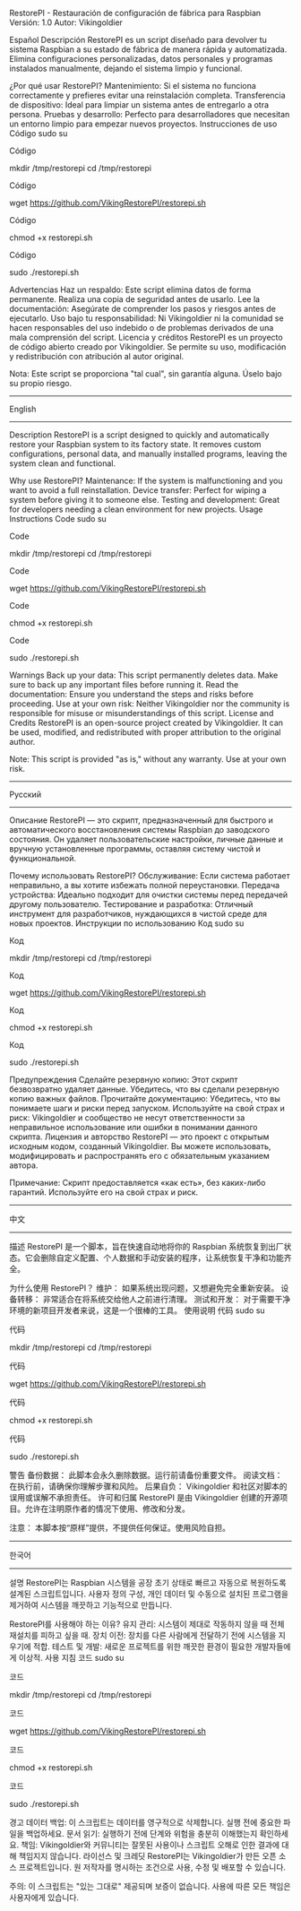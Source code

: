 RestorePI - Restauración de configuración de fábrica para Raspbian
Versión: 1.0
Autor: Vikingoldier

Español
Descripción
RestorePI es un script diseñado para devolver tu sistema Raspbian a su estado de fábrica de manera rápida y automatizada. Elimina configuraciones personalizadas, datos personales y programas instalados manualmente, dejando el sistema limpio y funcional.

¿Por qué usar RestorePI?
Mantenimiento: Si el sistema no funciona correctamente y prefieres evitar una reinstalación completa.
Transferencia de dispositivo: Ideal para limpiar un sistema antes de entregarlo a otra persona.
Pruebas y desarrollo: Perfecto para desarrolladores que necesitan un entorno limpio para empezar nuevos proyectos.
Instrucciones de uso
Código
sudo su

Código

mkdir /tmp/restorepi
cd /tmp/restorepi

Código

wget https://github.com/VikingRestorePI/restorepi.sh

Código

chmod +x restorepi.sh

Código

sudo ./restorepi.sh

Advertencias
Haz un respaldo: Este script elimina datos de forma permanente. Realiza una copia de seguridad antes de usarlo.
Lee la documentación: Asegúrate de comprender los pasos y riesgos antes de ejecutarlo.
Uso bajo tu responsabilidad: Ni Vikingoldier ni la comunidad se hacen responsables del uso indebido o de problemas derivados de una mala comprensión del script.
Licencia y créditos
RestorePI es un proyecto de código abierto creado por Vikingoldier. Se permite su uso, modificación y redistribución con atribución al autor original.

Nota: Este script se proporciona "tal cual", sin garantía alguna. Úselo bajo su propio riesgo.

---------------------------------------------------------------------------------------------------------------

English

---------------------------------------------------------------------------------------------------------------
Description
RestorePI is a script designed to quickly and automatically restore your Raspbian system to its factory state. It removes custom configurations, personal data, and manually installed programs, leaving the system clean and functional.

Why use RestorePI?
Maintenance: If the system is malfunctioning and you want to avoid a full reinstallation.
Device transfer: Perfect for wiping a system before giving it to someone else.
Testing and development: Great for developers needing a clean environment for new projects.
Usage Instructions
Code
sudo su

Code

mkdir /tmp/restorepi
cd /tmp/restorepi

Code

wget https://github.com/VikingRestorePI/restorepi.sh

Code

chmod +x restorepi.sh

Code

sudo ./restorepi.sh

Warnings
Back up your data: This script permanently deletes data. Make sure to back up any important files before running it.
Read the documentation: Ensure you understand the steps and risks before proceeding.
Use at your own risk: Neither Vikingoldier nor the community is responsible for misuse or misunderstandings of this script.
License and Credits
RestorePI is an open-source project created by Vikingoldier. It can be used, modified, and redistributed with proper attribution to the original author.

Note: This script is provided "as is," without any warranty. Use at your own risk.

---------------------------------------------------------------------------------------------------------------

Русский

---------------------------------------------------------------------------------------------------------------

Описание
RestorePI — это скрипт, предназначенный для быстрого и автоматического восстановления системы Raspbian до заводского состояния. Он удаляет пользовательские настройки, личные данные и вручную установленные программы, оставляя систему чистой и функциональной.

Почему использовать RestorePI?
Обслуживание: Если система работает неправильно, а вы хотите избежать полной переустановки.
Передача устройства: Идеально подходит для очистки системы перед передачей другому пользователю.
Тестирование и разработка: Отличный инструмент для разработчиков, нуждающихся в чистой среде для новых проектов.
Инструкции по использованию
Код
sudo su

Код

mkdir /tmp/restorepi
cd /tmp/restorepi

Код

wget https://github.com/VikingRestorePI/restorepi.sh

Код

chmod +x restorepi.sh

Код

sudo ./restorepi.sh

Предупреждения
Сделайте резервную копию: Этот скрипт безвозвратно удаляет данные. Убедитесь, что вы сделали резервную копию важных файлов.
Прочитайте документацию: Убедитесь, что вы понимаете шаги и риски перед запуском.
Используйте на свой страх и риск: Vikingoldier и сообщество не несут ответственности за неправильное использование или ошибки в понимании данного скрипта.
Лицензия и авторство
RestorePI — это проект с открытым исходным кодом, созданный Vikingoldier. Вы можете использовать, модифицировать и распространять его с обязательным указанием автора.

Примечание: Скрипт предоставляется «как есть», без каких-либо гарантий. Используйте его на свой страх и риск.

---------------------------------------------------------------------------------------------------------------

中文

---------------------------------------------------------------------------------------------------------------

描述
RestorePI 是一个脚本，旨在快速自动地将你的 Raspbian 系统恢复到出厂状态。它会删除自定义配置、个人数据和手动安装的程序，让系统恢复干净和功能齐全。

为什么使用 RestorePI？
维护： 如果系统出现问题，又想避免完全重新安装。
设备转移： 非常适合在将系统交给他人之前进行清理。
测试和开发： 对于需要干净环境的新项目开发者来说，这是一个很棒的工具。
使用说明
代码
sudo su

代码

mkdir /tmp/restorepi
cd /tmp/restorepi

代码

wget https://github.com/VikingRestorePI/restorepi.sh

代码

chmod +x restorepi.sh

代码

sudo ./restorepi.sh

警告
备份数据： 此脚本会永久删除数据。运行前请备份重要文件。
阅读文档： 在执行前，请确保你理解步骤和风险。
后果自负： Vikingoldier 和社区对脚本的误用或误解不承担责任。
许可和归属
RestorePI 是由 Vikingoldier 创建的开源项目。允许在注明原作者的情况下使用、修改和分发。

注意： 本脚本按“原样”提供，不提供任何保证。使用风险自担。


---------------------------------------------------------------------------------------------------------------

한국어

---------------------------------------------------------------------------------------------------------------

설명
RestorePI는 Raspbian 시스템을 공장 초기 상태로 빠르고 자동으로 복원하도록 설계된 스크립트입니다. 사용자 정의 구성, 개인 데이터 및 수동으로 설치된 프로그램을 제거하여 시스템을 깨끗하고 기능적으로 만듭니다.

RestorePI를 사용해야 하는 이유?
유지 관리: 시스템이 제대로 작동하지 않을 때 전체 재설치를 피하고 싶을 때.
장치 이전: 장치를 다른 사람에게 전달하기 전에 시스템을 지우기에 적합.
테스트 및 개발: 새로운 프로젝트를 위한 깨끗한 환경이 필요한 개발자들에게 이상적.
사용 지침
코드
sudo su

코드

mkdir /tmp/restorepi
cd /tmp/restorepi

코드

wget https://github.com/VikingRestorePI/restorepi.sh

코드

chmod +x restorepi.sh

코드

sudo ./restorepi.sh

경고
데이터 백업: 이 스크립트는 데이터를 영구적으로 삭제합니다. 실행 전에 중요한 파일을 백업하세요.
문서 읽기: 실행하기 전에 단계와 위험을 충분히 이해했는지 확인하세요.
책임: Vikingoldier와 커뮤니티는 잘못된 사용이나 스크립트 오해로 인한 결과에 대해 책임지지 않습니다.
라이선스 및 크레딧
RestorePI는 Vikingoldier가 만든 오픈 소스 프로젝트입니다. 원 저작자를 명시하는 조건으로 사용, 수정 및 배포할 수 있습니다.

주의: 이 스크립트는 "있는 그대로" 제공되며 보증이 없습니다. 사용에 따른 모든 책임은 사용자에게 있습니다.
